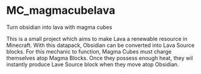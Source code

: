 # MC_magmacubelava
Turn obsidian into lava with magma cubes

This is a small project which aims to make Lava a renewable resource in Minecraft. With this datapack, Obsidian can be converted into Lava Source blocks. For this mechanic to function, Magma Cubes must charge themselves atop Magma Blocks. Once they possess enough heat, they wil instantly produce Lave Source block when they move atop Obsidian.
